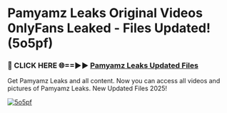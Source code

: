 # Pamyamz Leaks Original Videos 0nlyFans Leaked - Files Updated! (5o5pf)

<h3>🔴 CLICK HERE 🌐==►► <a href="https://tinyurl.com/ms9xzufz" rel="nofollow">Pamyamz Leaks Updated Files</a></h3>

Get Pamyamz Leaks and all content. Now you can access all videos and pictures of Pamyamz Leaks. New Updated Files 2025!

[![5o5pf](https://i.imgur.com/ppqm5kG.gif)](https://tinyurl.com/ms9xzufz)
